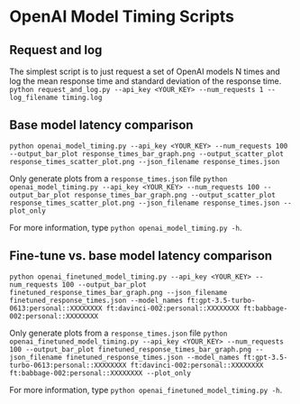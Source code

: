 # OpenAI Model Timing Scripts

## Request and log

The simplest script is to just request a set of OpenAI models N times and log the mean response time and standard deviation of the response time.
`python request_and_log.py --api_key <YOUR_KEY> --num_requests 1 --log_filename timing.log`

## Base model latency comparison

`python openai_model_timing.py --api_key <YOUR_KEY> --num_requests 100 --output_bar_plot response_times_bar_graph.png --output_scatter_plot response_times_scatter_plot.png --json_filename response_times.json`

Only generate plots from a `response_times.json` file
`python openai_model_timing.py --api_key <YOUR_KEY> --num_requests 100 --output_bar_plot response_times_bar_graph.png --output_scatter_plot response_times_scatter_plot.png --json_filename response_times.json --plot_only`

For more information, type `python openai_model_timing.py -h`.

## Fine-tune vs. base model latency comparison

`python openai_finetuned_model_timing.py --api_key <YOUR_KEY> --num_requests 100 --output_bar_plot finetuned_response_times_bar_graph.png --json_filename finetuned_response_times.json --model_names ft:gpt-3.5-turbo-0613:personal::XXXXXXXX ft:davinci-002:personal::XXXXXXXX ft:babbage-002:personal::XXXXXXXX`

Only generate plots from a `response_times.json` file
`python openai_finetuned_model_timing.py --api_key <YOUR_KEY> --num_requests 100 --output_bar_plot finetuned_response_times_bar_graph.png --json_filename finetuned_response_times.json --model_names ft:gpt-3.5-turbo-0613:personal::XXXXXXXX ft:davinci-002:personal::XXXXXXXX ft:babbage-002:personal::XXXXXXXX --plot_only`

For more information, type `python openai_finetuned_model_timing.py -h`.

